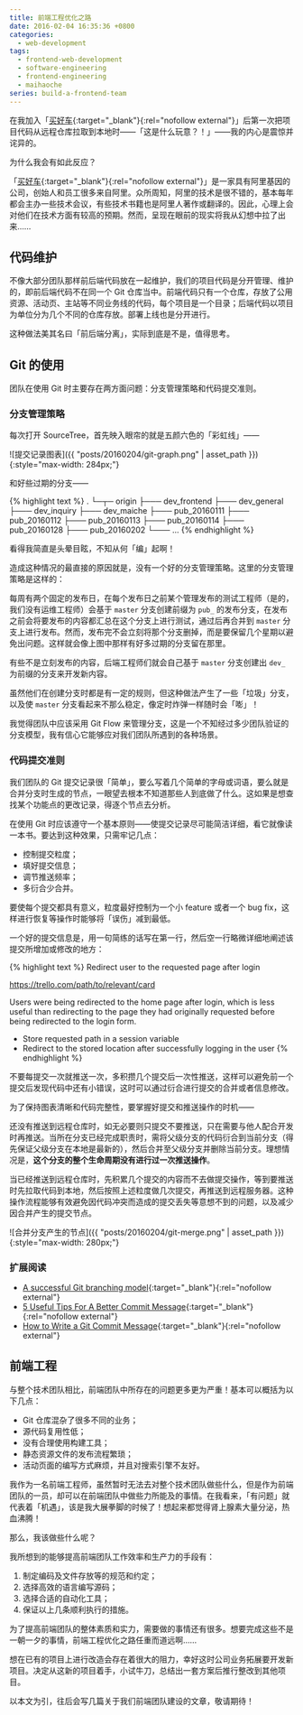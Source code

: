 ```yaml
---
title: 前端工程优化之路
date: 2016-02-04 16:35:36 +0800
categories:
  - web-development
tags:
  - frontend-web-development
  - software-engineering
  - frontend-engineering
  - maihaoche
series: build-a-frontend-team
---
```


在我加入「[买好车][mhc-url]{:target="_blank"}{:rel="nofollow external"}」后第一次把项目代码从远程仓库拉取到本地时——「这是什么玩意？！」——我的内心是震惊并诧异的。

为什么我会有如此反应？

「[买好车][mhc-url]{:target="_blank"}{:rel="nofollow external"}」是一家具有阿里基因的公司，创始人和员工很多来自阿里。众所周知，阿里的技术是很不错的，基本每年都会主办一些技术会议，有些技术书籍也是阿里人著作或翻译的。因此，心理上会对他们在技术方面有较高的预期。然而，呈现在眼前的现实将我从幻想中拉了出来……

[mhc-url]: https://www.maihaoche.com

## 代码维护

不像大部分团队那样前后端代码放在一起维护，我们的项目代码是分开管理、维护的，即前后端代码不在同一个 Git 仓库当中。前端代码只有一个仓库，存放了公用资源、活动页、主站等不同业务线的代码，每个项目是一个目录；后端代码以项目为单位分为几个不同的仓库存放。部署上线也是分开进行。

这种做法美其名曰「前后端分离」，实际到底是不是，值得思考。

## Git 的使用

团队在使用 Git 时主要存在两方面问题：分支管理策略和代码提交准则。

### 分支管理策略

每次打开 SourceTree，首先映入眼帘的就是五颜六色的「彩虹线」——

![提交记录图表]({{ "posts/20160204/git-graph.png" | asset_path }}){:style="max-width: 284px;"}

和好些过期的分支——

{% highlight text %}
.
└─┬─ origin
  ├─── dev_frontend
  ├─── dev_general
  ├─── dev_inquiry
  ├─── dev_maiche
  ├─── pub_20160111
  ├─── pub_20160112
  ├─── pub_20160113
  ├─── pub_20160114
  ├─── pub_20160128
  ├─── pub_20160202
  └─── ...
{% endhighlight %}

看得我简直是头晕目眩，不知从何「编」起啊！

造成这种情况的最直接的原因就是，没有一个好的分支管理策略。这里的分支管理策略是这样的：

每周有两个固定的发布日，在每个发布日之前某个管理发布的测试工程师（是的，我们没有运维工程师）会基于 `master` 分支创建前缀为 `pub_` 的发布分支，在发布之前会将要发布的内容都汇总在这个分支上进行测试，通过后再合并到 `master` 分支上进行发布。然而，发布完不会立刻将那个分支删掉，而是要保留几个星期以避免出问题。这样就会像上图中那样有好多过期的分支留在那里。

有些不是立刻发布的内容，后端工程师们就会自己基于 `master` 分支创建出 `dev_` 为前缀的分支来开发新内容。

虽然他们在创建分支时都是有一定的规则，但这种做法产生了一些「垃圾」分支，以及使 `master` 分支看起来不那么稳定，像定时炸弹一样随时会「嘭」！

我觉得团队中应该采用 Git Flow 来管理分支，这是一个不知经过多少团队验证的分支模型，我有信心它能够应对我们团队所遇到的各种场景。

### 代码提交准则

我们团队的 Git 提交记录很「简单」，要么写着几个简单的字母或词语，要么就是合并分支时生成的节点，一眼望去根本不知道那些人到底做了什么。这如果是想查找某个功能点的更改记录，得逐个节点去分析。

在使用 Git 时应该遵守一个基本原则——使提交记录尽可能简洁详细，看它就像读一本书。要达到这种效果，只需牢记几点：

* 控制提交粒度；
* 填好提交信息；
* 调节推送频率；
* 多衍合少合并。

要使每个提交都具有意义，粒度最好控制为一个小 feature 或者一个 bug fix，这样进行恢复等操作时能够将「误伤」减到最低。

一个好的提交信息是，用一句简练的话写在第一行，然后空一行略微详细地阐述该提交所增加或修改的地方：

{% highlight text %}
Redirect user to the requested page after login

https://trello.com/path/to/relevant/card

Users were being redirected to the home page after login, which is less
useful than redirecting to the page they had originally requested before
being redirected to the login form.

* Store requested path in a session variable
* Redirect to the stored location after successfully logging in the user
{% endhighlight %}

不要每提交一次就推送一次，多积攒几个提交后一次性推送，这样可以避免前一个提交后发现代码中还有小错误，这时可以通过衍合进行提交的合并或者信息修改。

为了保持图表清晰和代码完整性，要掌握好提交和推送操作的时机——

还没有推送到远程仓库时，如无必要则只提交不要推送，只在需要与他人配合开发时再推送。当所在分支已经完成职责时，需将父级分支的代码衍合到当前分支（得先保证父级分支在本地是最新的），然后合并至父级分支并删除当前分支。理想情况是，**这个分支的整个生命周期没有进行过一次推送操作**。

当已经推送到远程仓库时，先积累几个提交的内容而不去做提交操作，等到要推送时先拉取代码到本地，然后按照上述粒度做几次提交，再推送到远程服务器。这种操作流程能够有效避免因代码冲突而造成的提交丢失等意想不到的问题，以及减少因合并产生的提交节点。

![合并分支产生的节点]({{ "posts/20160204/git-merge.png" | asset_path }}){:style="max-width: 280px;"}

### 扩展阅读

* [A successful Git branching model](http://nvie.com/posts/a-successful-git-branching-model/){:target="_blank"}{:rel="nofollow external"}
* [5 Useful Tips For A Better Commit Message](https://robots.thoughtbot.com/5-useful-tips-for-a-better-commit-message){:target="_blank"}{:rel="nofollow external"}
* [How to Write a Git Commit Message](http://chris.beams.io/posts/git-commit/){:target="_blank"}{:rel="nofollow external"}

## 前端工程

与整个技术团队相比，前端团队中所存在的问题更多更为严重！基本可以概括为以下几点：

* Git 仓库混杂了很多不同的业务；
* 源代码复用性低；
* 没有合理使用构建工具；
* 静态资源文件的发布流程繁琐；
* 活动页面的编写方式麻烦，并且对搜索引擎不友好。

我作为一名前端工程师，虽然暂时无法去对整个技术团队做些什么，但是作为前端团队的一员，却可以在前端团队中做些力所能及的事情。在我看来，「有问题」就代表着「机遇」，该是我大展拳脚的时候了！想起来都觉得肾上腺素大量分泌，热血沸腾！

那么，我该做些什么呢？

我所想到的能够提高前端团队工作效率和生产力的手段有：

1. 制定编码及文件存放等的规范和约定；
2. 选择高效的语言编写源码；
3. 选择合适的自动化工具；
4. 保证以上几条顺利执行的措施。

为了提高前端团队的整体素质和实力，需要做的事情还有很多。想要完成这些不是一朝一夕的事情，前端工程优化之路任重而道远啊……

想在已有的项目上进行改造会存在着很大的阻力，幸好这时公司业务拓展要开发新项目。决定从这新的项目着手，小试牛刀，总结出一套方案后推行整改到其他项目。

以本文为引，往后会写几篇关于我们前端团队建设的文章，敬请期待！
